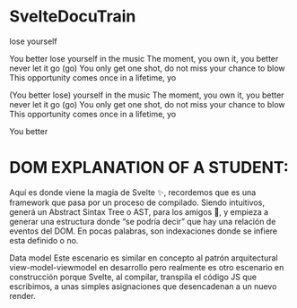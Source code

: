 # SvelteDocuTrain
lose yourself

You better lose yourself in the music
The moment, you own it, you better never let it go (go)
You only get one shot, do not miss your chance to blow
This opportunity comes once in a lifetime, yo

(You better lose) yourself in the music
The moment, you own it, you better never let it go (go)
You only get one shot, do not miss your chance to blow
This opportunity comes once in a lifetime, yo

You better

# DOM EXPLANATION OF A STUDENT:
Aquí es donde viene la magia de Svelte ✨, recordemos que es una framework que pasa por un proceso de compilado. Siendo intuitivos, generá un Abstract Sintax Tree o AST, para los amigos 🤭, y empieza a generar una estructura donde “se podría decir” que hay una relación de eventos del DOM. En pocas palabras, son indexaciones donde se infiere esta definido o no.

Data model
Este escenario es similar en concepto al patrón arquitectural view-model-viewmodel en desarrollo pero realmente es otro escenario en construcción porque Svelte, al compilar, transpila el código JS que escribimos, a unas simples asignaciones que desencadenan a un nuevo render.

<img src="https://static.platzi.com/media/user_upload/Element%20directives-82395bb9-b636-4737-815c-3d9620d34916.jpg" alt="">
